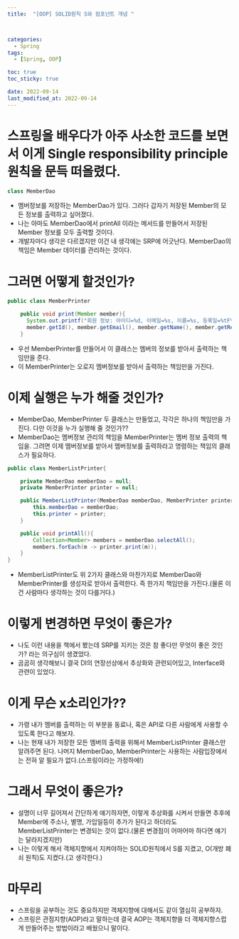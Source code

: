 ```yaml
---
title:  "[OOP] SOLID원칙 S와 컴포넌트 개념 " 



categories:
  - Spring
tags:
  - [Spring, OOP]

toc: true
toc_sticky: true

date: 2022-09-14
last_modified_at: 2022-09-14
---
```



# 스프링을 배우다가 아주 사소한 코드를 보면서 이게 Single responsibility principle 원칙을 문득 떠올렸다.
```java
class MemberDao
```
- 멤버정보를 저장하는 MemberDao가 있다. 그러다 갑자기 저장된 Member의 모든 정보를 출력하고 싶어졌다.
- 나는 아마도 MemberDao에서 printAll 이라는 메서드를 만들어서 저장된 Member 정보를 모두 출력할 것이다.
- 개발자마다 생각은 다르겠지만 이건 내 생각에는 SRP에 어긋난다. MemberDao의 책임은 Member 데이터를 관리하는 것이다.

# 그러면 어떻게 할것인가?
```java
public class MemberPrinter

    public void print(Member member){
      System.out.printf("회원 정보: 아이디=%d, 이메일=%s, 이름=%s, 등록일=%tF\n", 
      member.getId(), member.getEmail(), member.getName(), member.getRegisterDateTime());
    }
```
- 우선 MemberPrinter를 만들어서 이 클래스는 멤버의 정보를 받아서 출력하는 책임만을 준다.
- 이 MemberPrinter는 오로지 멤버정보를 받아서 출력하는 책임만을 가진다.

# 이제 실행은 누가 해줄 것인가?
- MemberDao, MemberPrinter 두 클래스는 만들었고, 각각은 하나의 책임만을 가진다. 다만 이것을 누가 실행해 줄 것인가??
- MemberDao는 멤버정보 관리의 책임을 MemberPrinter는 멤버 정보 출력의 책임을. 그려면 이제 멤버정보를 받아서 멤버정보를 출력하라고 명령하는 책임의 클래스가 필요하다.

```java
public class MemberListPrinter{

    private MemberDao memberDao = null;
    private MemberPrinter printer = null;

    public MemberListPrinter(MemberDao memberDao, MemberPrinter printer){
        this.memberDao = memberDao;
        this.printer = printer;
    }

    public void printAll(){
        Collection<Member> members = memberDao.selectAll();
        members.forEach(m -> printer.print(m));
    }
}
```
- MemberListPrinter도 위 2가지 클래스와 마찬가지로 MemberDao와 MemberPrinter를 생성자로 받아서 출력한다. 즉 한가지 책임만을 가진다.(물론 이건 사람마다 생각하는 것이 다를거다.)

#  이렇게 변경하면 무엇이 좋은가?
- 나도 이런 내용을 책에서 봤는데 SRP를 지키는 것은 참 좋다만 무엇이 좋은 것인가? 라는 의구심이 생겼었다.
- 곰곰히 생각해보니 결국 DI의 연장선상에서 추상화와 관련되어있고, Interface와 관련이 있었다.
  

# 이게 무슨 x소리인가??
- 가령 내가 멤버를 출력하는 이 부분을 동료나, 혹은 API로 다른 사람에게 사용할 수 있도록 한다고 해보자.
- 나는 현재 내가 저장한 모든 멤버의 출력을 위해서 MemberListPrinter 클래스만 알려주면 된다. 나머지 MemberDao, MemberPrinter는 사용하는 사람입장에서는 전혀 알 필요가 없다.(스프링이라는 가정하에!)

# 그래서 무엇이 좋은가?
- 설명이 너무 길어져서 간단하게 얘기하자면, 이렇게 추상화를 시켜서 만들면 추후에 Member에 주소나, 별명, 가입일등이 추가가 된다고 하더라도 MemberListPrinter는 변경되는 것이 없다.(물론 변경점이 어마어마 하다면 얘기는 달라지겠지만)
- 나는 이렇게 해서 객체지향에서 지켜야하는 SOLID원칙에서 S를 지켰고, O(개방 폐쇠 원칙)도 지켰다.(고 생각한다.)
  

# 마무리
- 스프링을 공부하는 것도 중요하지만 객체지향에 대해서도 같이 열심히 공부하자.
- 스프링은 관점지향(AOP)라고 말하는데 결국 AOP는 객체지향을 더 객체지향스럽게 만들어주는 방법이라고 배웠으니 말이다.


<!-- [맨 위](#){: .btn .btn--primary }{: .align-right} 스크롤시 자동으로 up to 화살표가 나오므로 삭제 -->
